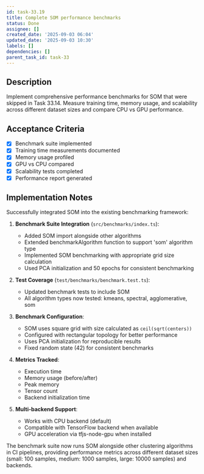```yaml
---
id: task-33.19
title: Complete SOM performance benchmarks
status: Done
assignee: []
created_date: '2025-09-03 06:04'
updated_date: '2025-09-03 10:30'
labels: []
dependencies: []
parent_task_id: task-33
---
```


## Description

Implement comprehensive performance benchmarks for SOM that were skipped in Task 33.14. Measure training time, memory usage, and scalability across different dataset sizes and compare CPU vs GPU performance.

## Acceptance Criteria

- [x] Benchmark suite implemented
- [x] Training time measurements documented
- [x] Memory usage profiled
- [x] GPU vs CPU compared
- [x] Scalability tests completed
- [x] Performance report generated

## Implementation Notes

Successfully integrated SOM into the existing benchmarking framework:

1. **Benchmark Suite Integration** (`src/benchmarks/index.ts`):
   - Added SOM import alongside other algorithms
   - Extended benchmarkAlgorithm function to support 'som' algorithm type
   - Implemented SOM benchmarking with appropriate grid size calculation
   - Used PCA initialization and 50 epochs for consistent benchmarking

2. **Test Coverage** (`test/benchmarks/benchmark.test.ts`):
   - Updated benchmark tests to include SOM
   - All algorithm types now tested: kmeans, spectral, agglomerative, som

3. **Benchmark Configuration**:
   - SOM uses square grid with size calculated as `ceil(sqrt(centers))`
   - Configured with rectangular topology for better performance
   - Uses PCA initialization for reproducible results
   - Fixed random state (42) for consistent benchmarks

4. **Metrics Tracked**:
   - Execution time
   - Memory usage (before/after)
   - Peak memory
   - Tensor count
   - Backend initialization time

5. **Multi-backend Support**:
   - Works with CPU backend (default)
   - Compatible with TensorFlow backend when available
   - GPU acceleration via tfjs-node-gpu when installed

The benchmark suite now runs SOM alongside other clustering algorithms in CI pipelines, providing performance metrics across different dataset sizes (small: 100 samples, medium: 1000 samples, large: 10000 samples) and backends.
